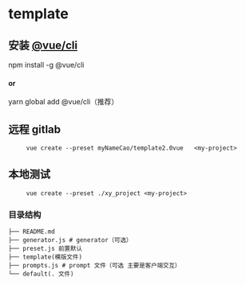 # template

## 安装 [@vue/cli](https://cli.vuejs.org/zh/guide)

npm install -g @vue/cli

#### or

yarn global add @vue/cli（推荐）

## 远程 gitlab

         vue create --preset myNameCao/template2.0vue   <my-project>

## 本地测试

         vue create --preset ./xy_project <my-project>

### 目录结构

```
├── README.md
├── generator.js # generator（可选）
├── preset.js 前置默认
├── template(模版文件)
├── prompts.js # prompt 文件（可选 主要是客户端交互）
└── default(. 文件)
```
